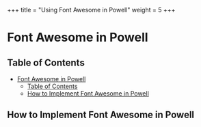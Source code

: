 +++
title = "Using Font Awesome in Powell"
weight = 5
+++

# Font Awesome in Powell

## Table of Contents
- [Font Awesome in Powell](#font-awesome-in-powell)
  - [Table of Contents](#table-of-contents)
  - [How to Implement Font Awesome in Powell](#how-to-implement-font-awesome-in-powell)

## How to Implement Font Awesome in Powell

